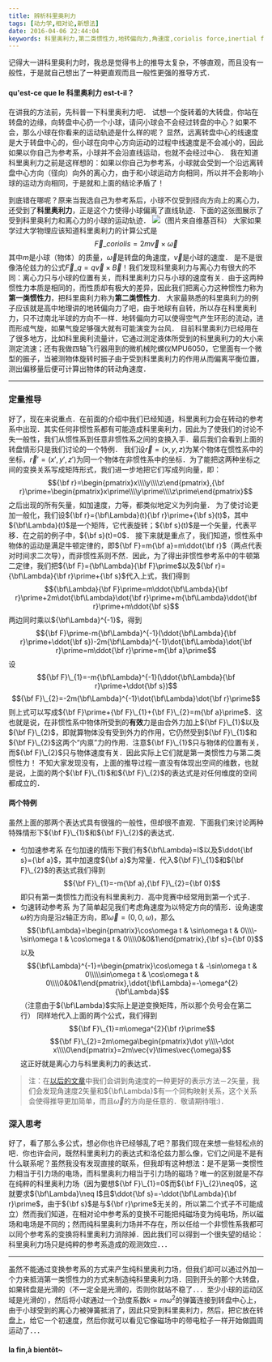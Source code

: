 ```yaml
---
title: 辨析科里奥利力
tags: [动力学,相对论,新想法]
date: 2016-04-06 22:44:04
keywords: 科里奥利力,第二类惯性力,地转偏向力,角速度,coriolis force,inertial force
---
```

记得大一讲科里奥利力时，我总是觉得书上的推导太复杂，不够直观，而且没有一般性，于是就自己想出了一种更直观而且一般性更强的推导方式．
#### qu'est-ce que le 科里奥利力 est-t-il？
在讲我的方法前，先科普一下科里奥利力吧．
试想一个旋转着的大转盘，你站在转盘的边缘，向转盘中心扔一个小球，请问小球会不会经过转盘的中心？如果不会，那么小球在你看来的运动轨迹是什么样的呢？
显然，远离转盘中心的线速度是大于转盘中心的，但小球在向中心方向运动的过程中线速度是不会减小的，因此如果以你自己为参考系，小球并不会沿直线运动，也就不会经过中心．
我在知道科里奥利力之前是这样想的：如果以你自己为参考系，小球就会受到一个沿远离转盘中心方向（径向）向外的离心力，由于和小球运动方向相同，所以并不会影响小球的运动方向相同，于是就和上面的结论矛盾了！
<!-- more -->
到底错在哪呢？原来当我选自己为参考系后，小球不仅受到径向方向上的离心力，还受到了**科里奥利力**，正是这个力使得小球偏离了直线轨迹．下面的这张图展示了受到科里奥利力和离心力的小球的运动轨迹．
![（图片来自维基百科）](https://upload.wikimedia.org/wikipedia/commons/b/b6/Corioliskraftanimation.gif)
大家如果学过大学物理应该知道科里奥利力的计算公式是
$$\vec{F}\_{coriolis}=2m\vec{v}\times\vec{\omega}$$
其中$m$是小球（物体）的质量，$\vec{\omega}$是转盘的角速度，$\vec{v}$是小球的速度．
是不是很像洛伦兹力的公式$\vec{F}\_{q}=q\vec{v}\times\vec{B}$！我们发现科里奥利力与离心力有很大的不同：离心力只与小球的位置有关，而科里奥利力只与小球的速度有关．由于这两种惯性力本质是相同的，而性质却有极大的差异，因此我们把离心力这种惯性力称为**第一类惯性力**，把科里奥利力称为**第二类惯性力**．
大家最熟悉的科里奥利力的例子应该就是高中地理讲的地转偏向力了吧，由于地球有自转，所以存在科里奥利力，只不过南北半球的方向不一样．地转偏向力可以使得空气产生环形的流动，进而形成气旋，如果气旋足够强大就有可能演变为台风．
目前科里奥利力已经用在了很多地方，比如科里奥利流量计，它通过测定液体所受到的科里奥利力的大小来测定流速；还有我做四轴飞行器用到的微机械陀螺仪MPU6050，它里面有一个微型的振子，当被测物体旋转时振子由于受到科里奥利力的作用从而偏离平衡位置，测出偏移量后便可计算出物体的转动角速度．
***
### 定量推导
好了，现在来说重点．在前面的介绍中我们已经知道，科里奥利力会在转动的参考系中出现．其实任何非惯性系都有可能造成科里奥利力，因此为了使我们的讨论不失一般性，我们从惯性系到任意非惯性系之间的变换入手．最后我们会看到上面的转盘情形只是我们讨论的一个特例．
我们设$\vec{r}=(x,y,z)$为某个物体在惯性系中的坐标，${\vec{r}\prime=(x\prime,y\prime,z\prime)}$为同一个物体在非惯性系中的坐标．为了能把这两种坐标之间的变换关系写成矩阵形式，我们进一步地把它们写成列向量，即：
$${\bf r}=\begin{pmatrix}x\\\\y\\\\z\end{pmatrix},{\bf r}\prime=\begin{pmatrix}x\prime\\\\y\prime\\\\z\prime\end{pmatrix}$$
之后出现的所有矢量，如加速度，力等，都类似地定义为列向量．
为了使讨论更加一般化，我们设${\bf r}={\bf\Lambda}(t){\bf r}\prime+{\bf s}(t)$，其中${\bf\Lambda}(t)$是一个矩阵，它代表旋转；${\bf s}(t)$是一个矢量，代表平移．在之前的例子中，${\bf s}(t)=0$．
接下来就是重点了，我们知道，惯性系中物体的运动是满足牛顿定律的，即${\bf F}=m{\bf a}=m\ddot{\bf r}$（两点代表对时间求二次导），而非惯性系则不然．因此，为了得出非惯性参考系中的牛顿第二定律，我们把${\bf F}={\bf\Lambda}{\bf F}\prime$以及${\bf r}={\bf\Lambda}{\bf r}\prime+{\bf s}$代入上式，我们得到
$${\bf\Lambda}{\bf F}\prime=m\ddot{\bf\Lambda}{\bf r}\prime+2m\dot{\bf\Lambda}\dot{\bf r}\prime+m{\bf\Lambda}\ddot{\bf r}\prime+m\ddot{\bf s}$$
两边同时乘以${\bf\Lambda}^{-1}$，得到
$${\bf F}\prime-m{\bf\Lambda}^{-1}(\ddot{\bf\Lambda}{\bf r}\prime+\ddot{\bf s})-2m{\bf\Lambda}^{-1}\dot{\bf\Lambda}\dot{\bf r}\prime=m\ddot{\bf r}\prime=m{\bf a}\prime$$
设
$${\bf F}\_{1}=-m{\bf\Lambda}^{-1}(\ddot{\bf\Lambda}{\bf r}\prime+\ddot{\bf s})$$
$${\bf F}\_{2}=-2m{\bf\Lambda}^{-1}\dot{\bf\Lambda}\dot{\bf r}\prime$$
则上式可以写成${\bf F}\prime+{\bf F}\_{1}+{\bf F}\_{2}=m{\bf a}\prime$．这也就是说，在非惯性系中物体所受到的**有效**力是由合外力加上${\bf F}\_{1}$以及${\bf F}\_{2}$，即就算物体没有受到外力的作用，它仍然受到${\bf F}\_{1}$和${\bf F}\_{2}$这两个“内禀”力的作用．注意${\bf F}\_{1}$只与物体的位置有关，而${\bf F}\_{2}$只与物体速度有关．因此实际上它们就是第一类惯性力与第二类惯性力！
不知大家发现没有，上面的推导过程一直没有体现出空间的维数，也就是说，上面的两个${\bf F}\_{1}$和${\bf F}\_{2}$的表达式是对任何维度的空间都成立的．
#### 两个特例
虽然上面的那两个表达式具有很强的一般性，但却很不直观．下面我们来讨论两种特殊情形下${\bf F}\_{1}$和${\bf F}\_{2}$的表达式．
* 匀加速参考系
在匀加速的情形下我们有${\bf\Lambda}=I$以及$\ddot{\bf s}={\bf a}$，其中加速度${\bf a}$为常量．代入${\bf F}\_{1}$和${\bf F}\_{2}$的表达式我们得到
$${\bf F}\_{1}=-m{\bf a},{\bf F}\_{2}={\bf 0}$$
即只有第一类惯性力而没有科里奥利力．高中竞赛中经常用到第一个式子．
* 匀速转动参考系
为了简单起见我们考虑角速度为以特定方向的情形．设角速度$\omega$的方向是沿z轴正方向，即$\vec{\omega}=(0,0,\omega)$，那么
$${\bf\Lambda}=\begin{pmatrix}\cos\omega t & \sin\omega t & 0\\\\-\sin\omega t & \cos\omega t & 0\\\\0&0&1\end{pmatrix},{\bf s}={\bf 0}$$
以及
$${\bf\Lambda}^{-1}=\begin{pmatrix}\cos\omega t & -\sin\omega t & 0\\\\\sin\omega t & \cos\omega t & 0\\\\0&0&1\end{pmatrix},\ddot{\bf\Lambda}=-\omega^{2}{\bf\Lambda}$$
（注意由于${\bf\Lambda}$实际上是逆变换矩阵，所以那个负号会在第二行）
同样地代入上面的两个公式，我们得到
$${\bf F}\_{1}=m\omega^{2}{\bf r}\prime$$
$${\bf F}\_{2}=2m\omega\begin{pmatrix}\dot y\\\\-\dot x\\\\0\end{pmatrix}=2m\vec{v}\times\vec{\omega}$$
这正好就是离心力与科里奥利力的表达式．
> 注：在[以后的文章](/2016/04/28/la-dimension-quatre-cinqieme/#旋转生成元)中我们会讲到角速度的一种更好的表示方法－2矢量，我们会发现角速度2矢量和${\bf\Lambda}$有一个同构映射关系，这个关系会使得推导更加简单，而且$\vec{\omega}$的方向是任意的．敬请期待哦:)．

### 深入思考
好了，看了那么多公式，想必你也许已经够乱了吧？那我们现在来想一些轻松点的吧．你也许会问，既然科里奥利力的表达式和洛伦兹力那么像，它们之间是不是有什么联系呢？虽然我没有发现直接的联系，但我却有这种想法：是不是第一类惯性力相当于引力场的电场，而科里奥利力相当于引力场的磁场？唯一的区别就是不存在纯粹的科里奥利力场（因为要想${\bf F}\_{1}=0$而${\bf F}\_{2}\neq0$，这就要求${\bf\Lambda}\neq I$且$\ddot{\bf s}=-\ddot{\bf\Lambda}{\bf r}\prime$，由于${\bf s}$是与${\bf r}\prime$无关的，所以第二个式子不可能成立）然而我们知道，在相对论中参考系的变换不可能把纯磁场变为纯电场，所以磁场和电场是不同的；然而纯科里奥利力场并不存在，所以任给一个非惯性系我都可以同个参考系的变换将科里奥利力消除掉．因此我们可以得到一个很失望的结论：科里奥利力场只是纯粹的参考系造成的观测效应．．．
***
虽然不能通过变换参考系的方式来产生纯科里奥利力场，但我们却可以通过外加一个力来抵消第一类惯性力的方式来制造纯科里奥利力场．回到开头的那个大转盘，如果转盘是光滑的（不一定全是光滑的，否则你就站不稳了．．．至少小球的运动区域是光滑的），然后将小球通过一个劲度系数$k=m\omega^{2}$的弹簧连接到转盘中心上，由于小球受到的离心力被弹簧抵消了，因此只受到科里奥利力，然后，把它放在转盘上，给它一个初速度，然后你就可以看见它像磁场中的带电粒子一样开始做圆周运动了．．．

#### la fin,à bientôt~
